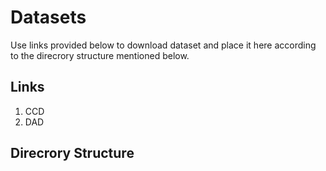# Datasets

Use links provided below to download dataset and place it here according to the direcrory structure mentioned below.

## Links
1. CCD
2. DAD

## Direcrory Structure

```shell

```

